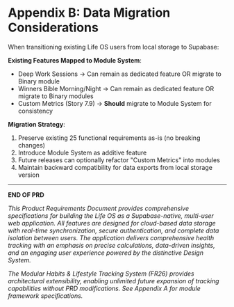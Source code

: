 # Appendix B: Data Migration Considerations

When transitioning existing Life OS users from local storage to Supabase:

**Existing Features Mapped to Module System**:
- Deep Work Sessions → Can remain as dedicated feature OR migrate to Binary module
- Winners Bible Morning/Night → Can remain as dedicated feature OR migrate to Binary modules
- Custom Metrics (Story 7.9) → **Should** migrate to Module System for consistency

**Migration Strategy**:
1. Preserve existing 25 functional requirements as-is (no breaking changes)
2. Introduce Module System as additive feature
3. Future releases can optionally refactor "Custom Metrics" into modules
4. Maintain backward compatibility for data exports from local storage version

---

**END OF PRD**

*This Product Requirements Document provides comprehensive specifications for building the Life OS as a Supabase-native, multi-user web application. All features are designed for cloud-based data storage with real-time synchronization, secure authentication, and complete data isolation between users. The application delivers comprehensive health tracking with an emphasis on precise calculations, data-driven insights, and an engaging user experience powered by the distinctive Design System.*

*The Modular Habits & Lifestyle Tracking System (FR26) provides architectural extensibility, enabling unlimited future expansion of tracking capabilities without PRD modifications. See Appendix A for module framework specifications.*